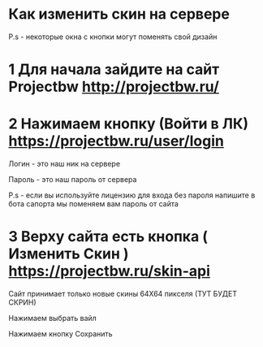 # Как изменить скин на сервере

P.s - некоторые окна с кнопки могут поменять свой дизайн 

# 1 Для начала зайдите на сайт Projectbw http://projectbw.ru/

# 2 Нажимаем кнопку (Войти в ЛК) https://projectbw.ru/user/login

Логин - это наш ник на сервере

Пароль - это наш пароль от сервера

P.s - если вы используйте лицензию для входа без пароля напишите в бота сапорта мы поменяем вам пароль от сайта

# 3 Верху сайта есть кнопка ( Изменить Скин )  https://projectbw.ru/skin-api

Сайт принимает только новые скины 64Х64 пикселя
(ТУТ БУДЕТ СКРИН)

Нажимаем выбрать вайл

Нажимаем кнопку Сохранить


